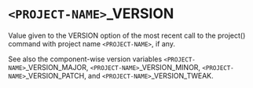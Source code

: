   

# ```<PROJECT-NAME>```_VERSION  
Value given to the VERSION option of the most recent call to the
project() command with project name ```<PROJECT-NAME>```, if any.  

See also the component-wise version variables
```<PROJECT-NAME>```_VERSION_MAJOR,
```<PROJECT-NAME>```_VERSION_MINOR,
```<PROJECT-NAME>```_VERSION_PATCH, and
```<PROJECT-NAME>```_VERSION_TWEAK.  

